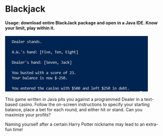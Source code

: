# Blackjack

#### Usage: download entire BlackJack package and open in a Java IDE. Know your limit, play within it.

![screenshot](https://github.com/awhayat/blackjack/blob/master/screenshot.PNG)

This game written in Java pits you against a programmed Dealer in a text-based casino. Follow the on-screen instructions to specify your starting balance, place a bet for each round, and either hit or stand. Can you maximize your profits?

Naming yourself after a certain Harry Potter nickname may lead to an extra-fun time!
